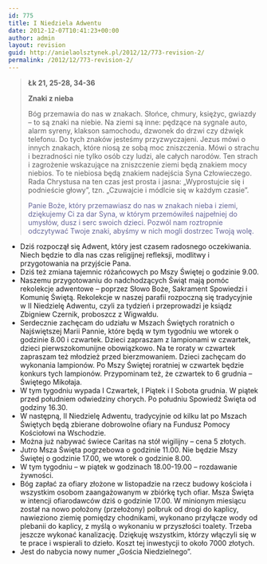 ```yaml
---
id: 775
title: I Niedziela Adwentu
date: 2012-12-07T10:41:23+00:00
author: admin
layout: revision
guid: http://anielaolsztynek.pl/2012/12/773-revision-2/
permalink: /2012/12/773-revision-2/
---
```

> **Łk 21, 25-28, 34-36**
> 
> **Znaki z nieba**
> 
> Bóg przemawia do nas w znakach. Słońce, chmury, księżyc, gwiazdy &#8211; to są znaki na niebie. Na ziemi są inne: pędzące na sygnale auto, alarm syreny, klakson samochodu, dzwonek do drzwi czy dźwięk telefonu. Do tych znaków jesteśmy przyzwyczajeni. Jezus mówi o innych znakach, które niosą ze sobą moc zniszczenia. Mówi o strachu i bezradności nie tylko osób czy ludzi, ale całych narodów. Ten strach i zagrożenie wskazujące na zniszczenie ziemi będą znakiem mocy niebios. To te niebiosa będą znakiem nadejścia Syna Człowieczego. Rada Chrystusa na ten czas jest prosta i jasna: &#8222;Wyprostujcie się i podnieście głowy&#8221;, tzn. &#8222;Czuwajcie i módlcie się w każdym czasie&#8221;.
> 
> <span style="color: #666699;">Panie Boże, który przemawiasz do nas w znakach nieba i ziemi, dziękujemy Ci za dar Syna, w którym przemówiłeś najpełniej do umysłów, dusz i serc swoich dzieci. Pozwól nam roztropnie odczytywać Twoje znaki, abyśmy w nich mogli dostrzec Twoją wolę.</span>

  * Dziś rozpoczął się Adwent, który jest czasem radosnego oczekiwania. Niech będzie to dla nas czas religijnej refleksji, modlitwy i przygotowania na przyjście Pana.
  * Dziś też zmiana tajemnic różańcowych po Mszy Świętej o godzinie 9.00.
  * Naszemu przygotowaniu do nadchodzących Świąt mają pomóc rekolekcje adwentowe &#8211; poprzez Słowo Boże, Sakrament Spowiedzi i Komunię Świętą. Rekolekcje w naszej parafii rozpoczną się tradycyjnie w II Niedzielę Adwentu, czyli za tydzień i przeprowadzi je ksiądz Zbigniew Czernik, proboszcz z Wigwałdu.
  * Serdecznie zachęcam do udziału w Mszach Świętych roratnich o Najświętszej Marii Pannie, które będą w tym tygodniu we wtorek o godzinie 8.00 i czwartek. Dzieci zapraszam z lampionami w czwartek, dzieci pierwszokomunijne obowiązkowo. Na te roraty w czwartek zapraszam też młodzież przed bierzmowaniem. Dzieci zachęcam do wykonania lampionów. Po Mszy Świętej roratniej w czwartek będzie konkurs tych lampionów. Przypominam też, że czwartek to 6 grudnia &#8211; Świętego Mikołaja.
  * W tym tygodniu wypada I Czwartek, I Piątek i I Sobota grudnia. W piątek przed południem odwiedziny chorych. Po południu Spowiedź Święta od godziny 16.30.
  * W następną, II Niedzielę Adwentu, tradycyjnie od kilku lat po Mszach Świętych będą zbierane dobrowolne ofiary na Fundusz Pomocy Kościołowi na Wschodzie.
  * Można już nabywać świece Caritas na stół wigilijny &#8211; cena 5 złotych.
  * Jutro Msza Święta pogrzebowa o godzinie 11.00. Nie będzie Mszy Świętej o godzinie 17.00, we wtorek o godzinie 8.00.
  * W tym tygodniu &#8211; w piątek w godzinach 18.00-19.00 &#8211; rozdawanie żywności.
  * Bóg zapłać za ofiary złożone w listopadzie na rzecz budowy kościoła i wszystkim osobom zaangażowanym w zbiórkę tych ofiar. Msza Święta w intencji ofiarodawców dziś o godzinie 17.00. W minionym miesiącu został na nowo położony (przełożony) polbruk od drogi do kaplicy, nawieziono ziemię pomiędzy chodnikami, wykonano przyłącze wody od plebanii do kaplicy, z myślą o wykonaniu w przyszłości toalety. Trzeba jeszcze wykonać kanalizację. Dziękuję wszystkim, którzy włączyli się w te prace i wspierali to dzieło. Koszt tej inwestycji to około 7000 złotych.
  * Jest do nabycia nowy numer &#8222;Gościa Niedzielnego&#8221;.